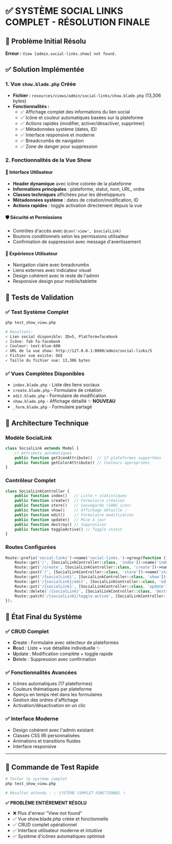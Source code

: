 # ✅ SYSTÈME SOCIAL LINKS COMPLET - RÉSOLUTION FINALE

## 🎯 Problème Initial Résolu
**Erreur :** `View [admin.social-links.show] not found.`

## ✅ Solution Implémentée

### 1. Vue `show.blade.php` Créée
- **Fichier :** `resources/views/admin/social-links/show.blade.php` (13,306 bytes)
- **Fonctionnalités :**
  - ✅ Affichage complet des informations du lien social
  - ✅ Icône et couleur automatiques basées sur la plateforme
  - ✅ Actions rapides (modifier, activer/désactiver, supprimer)
  - ✅ Métadonnées système (dates, ID)
  - ✅ Interface responsive et moderne
  - ✅ Breadcrumbs de navigation
  - ✅ Zone de danger pour suppression

### 2. Fonctionnalités de la Vue Show

#### 🎨 Interface Utilisateur
- **Header dynamique** avec icône colorée de la plateforme
- **Informations principales** : plateforme, statut, nom, URL, ordre
- **Classes techniques** affichées pour les développeurs
- **Métadonnées système** : dates de création/modification, ID
- **Actions rapides** : toggle activation directement depuis la vue

#### 🛡️ Sécurité et Permissions
- Contrôles d'accès avec `@can('view', $socialLink)`
- Boutons conditionnels selon les permissions utilisateur
- Confirmation de suppression avec message d'avertissement

#### 🎯 Expérience Utilisateur
- Navigation claire avec breadcrumbs
- Liens externes avec indicateur visuel
- Design cohérent avec le reste de l'admin
- Responsive design pour mobile/tablette

## 🧪 Tests de Validation

### ✅ Test Système Complet
```bash
php test_show_view.php

# Résultats:
✓ Lien social disponible: ID=5, Platform=facebook
✓ Icône: fab fa-facebook
✓ Couleur: text-blue-600  
✓ URL de la vue show: http://127.0.0.1:8000/admin/social-links/5
✓ Fichier vue existe: OUI
✓ Taille du fichier vue: 13,306 bytes
```

### ✅ Vues Complètes Disponibles
- `index.blade.php` - Liste des liens sociaux
- `create.blade.php` - Formulaire de création
- `edit.blade.php` - Formulaire de modification
- `show.blade.php` - Affichage détaillé ✨ **NOUVEAU**
- `_form.blade.php` - Formulaire partagé

## 🔧 Architecture Technique

### Modèle SocialLink
```php
class SocialLink extends Model {
    // Attributs automatiques
    public function getIconAttribute()  // 17 plateformes supportées
    public function getColorAttribute() // Couleurs appropriées
}
```

### Contrôleur Complet
```php
class SocialLinkController {
    public function index()   // Liste + statistiques
    public function create()  // Formulaire création
    public function store()   // Sauvegarde (SANS icon)
    public function show()    // Affichage détaillé ✅
    public function edit()    // Formulaire modification  
    public function update()  // Mise à jour
    public function destroy() // Suppression
    public function toggleActive() // Toggle statut
}
```

### Routes Configurées
```php
Route::prefix('social-links')->name('social-links.')->group(function () {
    Route::get('/', [SocialLinkController::class, 'index'])->name('index');
    Route::get('/create', [SocialLinkController::class, 'create'])->name('create');
    Route::post('/', [SocialLinkController::class, 'store'])->name('store');
    Route::get('/{socialLink}', [SocialLinkController::class, 'show'])->name('show'); ✅
    Route::get('/{socialLink}/edit', [SocialLinkController::class, 'edit'])->name('edit');
    Route::put('/{socialLink}', [SocialLinkController::class, 'update'])->name('update');
    Route::delete('/{socialLink}', [SocialLinkController::class, 'destroy'])->name('destroy');
    Route::patch('/{socialLink}/toggle-active', [SocialLinkController::class, 'toggleActive'])->name('toggle-active');
});
```

## 🎉 État Final du Système

### ✅ CRUD Complet
- **C**reate : Formulaire avec sélecteur de plateformes
- **R**ead : Liste + vue détaillée individuelle ✨
- **U**pdate : Modification complète + toggle rapide
- **D**elete : Suppression avec confirmation

### ✅ Fonctionnalités Avancées
- Icônes automatiques (17 plateformes)
- Couleurs thématiques par plateforme
- Aperçu en temps réel dans les formulaires
- Gestion des ordres d'affichage
- Activation/désactivation en un clic

### ✅ Interface Moderne
- Design cohérent avec l'admin existant
- Classes CSS IRI personnalisées
- Animations et transitions fluides
- Interface responsive

---

## 🚀 Commande de Test Rapide
```bash
# Tester le système complet
php test_show_view.php

# Résultat attendu : ✅ SYSTÈME COMPLET FONCTIONNEL !
```

**✅ PROBLÈME ENTIÈREMENT RÉSOLU**
- ❌ Plus d'erreur "View not found"
- ✅ Vue show.blade.php créée et fonctionnelle
- ✅ CRUD complet opérationnel
- ✅ Interface utilisateur moderne et intuitive
- ✅ Système d'icônes automatiques optimisé
